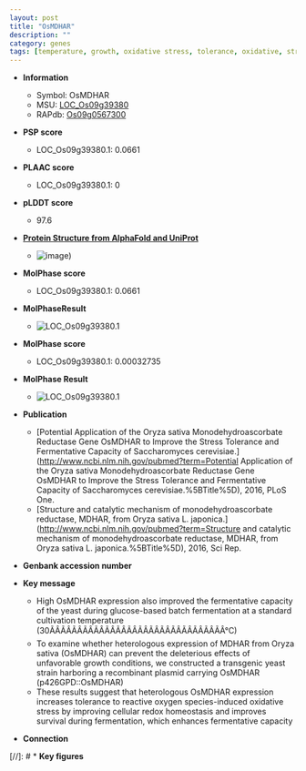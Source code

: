 ```yaml
---
layout: post
title: "OsMDHAR"
description: ""
category: genes
tags: [temperature, growth, oxidative stress, tolerance, oxidative, stress, homeostasis, reactive oxygen species]
---
```


* **Information**  
    + Symbol: OsMDHAR  
    + MSU: [LOC_Os09g39380](http://rice.plantbiology.msu.edu/cgi-bin/ORF_infopage.cgi?orf=LOC_Os09g39380)  
    + RAPdb: [Os09g0567300](http://rapdb.dna.affrc.go.jp/viewer/gbrowse_details/irgsp1?name=Os09g0567300)  

* **PSP score**  
    + LOC_Os09g39380.1: 0.0661 

* **PLAAC score**  
    + LOC_Os09g39380.1: 0 

* **pLDDT score**
    + 97.6

* **[Protein Structure from AlphaFold and UniProt](https://www.uniprot.org/uniprotkb/Q652L6/entry#structure)**
    + ![image](https://ricepsp.github.io/images/Q6/AF-Q652L6-F1.png))

* **MolPhase score**
    + LOC_Os09g39380.1: 0.0661

* **MolPhaseResult**
    + ![LOC_Os09g39380.1](https://ricepsp.github.io/pictures/LOC_Os09g/LOC_Os09g39380.1.png)

* **MolPhase score**
    + LOC_Os09g39380.1: 0.00032735

* **MolPhase Result**
    + ![LOC_Os09g39380.1](https://304243504.github.io/Pictures/LOC_Os09g/LOC_Os09g39380.1.png)

* **Publication**  
    + [Potential Application of the Oryza sativa Monodehydroascorbate Reductase Gene OsMDHAR to Improve the Stress Tolerance and Fermentative Capacity of Saccharomyces cerevisiae.](http://www.ncbi.nlm.nih.gov/pubmed?term=Potential Application of the Oryza sativa Monodehydroascorbate Reductase Gene OsMDHAR to Improve the Stress Tolerance and Fermentative Capacity of Saccharomyces cerevisiae.%5BTitle%5D), 2016, PLoS One.
    + [Structure and catalytic mechanism of monodehydroascorbate reductase, MDHAR, from Oryza sativa L. japonica.](http://www.ncbi.nlm.nih.gov/pubmed?term=Structure and catalytic mechanism of monodehydroascorbate reductase, MDHAR, from Oryza sativa L. japonica.%5BTitle%5D), 2016, Sci Rep.

* **Genbank accession number**  

* **Key message**  
    + High OsMDHAR expression also improved the fermentative capacity of the yeast during glucose-based batch fermentation at a standard cultivation temperature (30ÃÂÃÂÃÂÃÂÃÂÃÂÃÂÃÂÃÂÃÂÃÂÃÂÃÂÃÂÃÂÃÂ°C)
    + To examine whether heterologous expression of MDHAR from Oryza sativa (OsMDHAR) can prevent the deleterious effects of unfavorable growth conditions, we constructed a transgenic yeast strain harboring a recombinant plasmid carrying OsMDHAR (p426GPD::OsMDHAR)
    + These results suggest that heterologous OsMDHAR expression increases tolerance to reactive oxygen species-induced oxidative stress by improving cellular redox homeostasis and improves survival during fermentation, which enhances fermentative capacity

* **Connection**  

[//]: # * **Key figures**  


